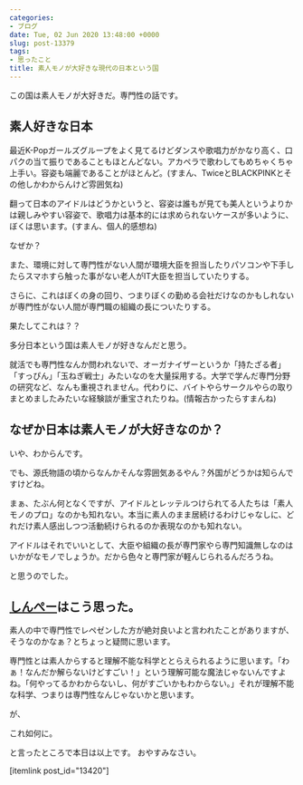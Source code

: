 ```yaml
---
categories:
- ブログ
date: Tue, 02 Jun 2020 13:48:00 +0000
slug: post-13379
tags:
- 思ったこと
title: 素人モノが大好きな現代の日本という国
---
```


この国は素人モノが大好きだ。専門性の話です。

<h2>素人好きな日本</h2>
最近K-Popガールズグループをよく見てるけどダンスや歌唱力がかなり高く、口パクの当て振りであることもほとんどない。アカペラで歌わしてもめちゃくちゃ上手い。容姿も端麗であることがほとんど。(すまん、TwiceとBLACKPINKとその他しかわからんけど雰囲気ね)

翻って日本のアイドルはどうかというと、容姿は誰もが見ても美人というよりかは親しみやすい容姿で、歌唱力は基本的には求められないケースが多いように、ぼくは思います。(すまん、個人的感想ね)

なぜか？

また、環境に対して専門性がない人間が環境大臣を担当したりパソコンや下手したらスマホすら触った事がない老人がIT大臣を担当していたりする。

さらに、これはぼくの身の回り、つまりぼくの勤める会社だけなのかもしれないが専門性がない人間が専門職の組織の長についたりする。

果たしてこれは？？

多分日本という国は素人モノが好きなんだと思う。

就活でも専門性なんか問われないで、オーガナイザーというか「持たざる者」「すっぴん」「玉ねぎ戦士」みたいなのを大量採用する。大学で学んだ専門分野の研究など、なんも重視されません。代わりに、バイトやらサークルやらの取りまとめましたみたいな経験談が重宝されたりね。(情報古かったらすまんね)

<h2>なぜか日本は素人モノが大好きなのか？</h2>
いや、わからんです。

でも、源氏物語の頃からなんかそんな雰囲気あるやん？外国がどうかは知らんですけどね。

まぁ、たぶん何となくですが、アイドルとレッテルつけられてる人たちは「素人モノのプロ」なのかも知れない。本当に素人のまま居続けるわけじゃなしに、どれだけ素人感出しつつ活動続けられるのか表現なのかも知れない。

アイドルはそれでいいとして、大臣や組織の長が専門家やら専門知識無しなのはいかがなモノでしょうか。だから色々と専門家が軽んじられるんだろうね。

と思うのでした。

<h2><a href="https://twitter.com/s_s_p_y">しんぺー</a>はこう思った。</h2>

素人の中で専門性でレペゼンした方が絶対良いよと言われたことがありますが、そうなのかなぁ？とちょっと疑問に思います。

専門性とは素人からすると理解不能な科学ととらえられるように思います。「わぁ！なんだか解らないけどすごい！」という理解可能な魔法じゃないんですよね。「何やってるかわからないし、何がすごいかもわからない。」それが理解不能な科学、つまりは専門性なんじゃないかと思います。

が、

これ如何に。

と言ったところで本日は以上です。
おやすみなさい。

[itemlink post_id="13420"]